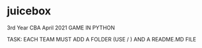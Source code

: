 # juicebox
3rd Year CBA April 2021 GAME IN PYTHON

TASK: EACH TEAM MUST ADD A FOLDER (USE / ) AND A README.MD FILE
